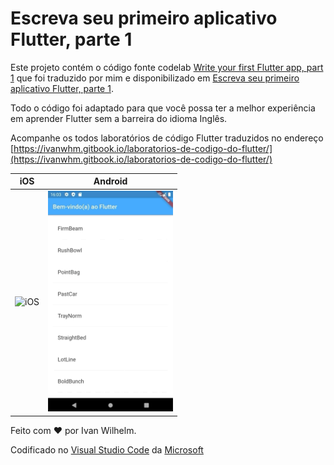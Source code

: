 # Escreva seu primeiro aplicativo Flutter, parte 1

Este projeto contém o código fonte codelab [Write your first Flutter app, part 1](https://codelabs.developers.google.com/codelabs/first-flutter-app-pt1/#0) que foi traduzido por mim e disponibilizado em [Escreva seu primeiro aplicativo Flutter, parte 1](https://ivanwhm.gitbook.io/laboratorios-de-codigo-do-flutter/escreva-seu-primeiro-aplicativo-flutter-parte-1/introducao).

Todo o código foi adaptado para que você possa ter a melhor experiência em aprender Flutter sem a barreira do idioma Inglês.

Acompanhe os todos laboratórios de código Flutter traduzidos no endereço [https://ivanwhm.gitbook.io/laboratorios-de-codigo-do-flutter/](https://ivanwhm.gitbook.io/laboratorios-de-codigo-do-flutter/)

iOS | Android
----|--------
<img src="./assets/lab1-final-ios.gif" alt="iOS" width="200"/> | <img src="./assets/lab1-final-android.gif" alt="Android" width="200"/>

Feito com &hearts; por Ivan Wilhelm.

Codificado no [Visual Studio Code](https://code.visualstudio.com) da [Microsoft](https://www.microsoft.com.br)